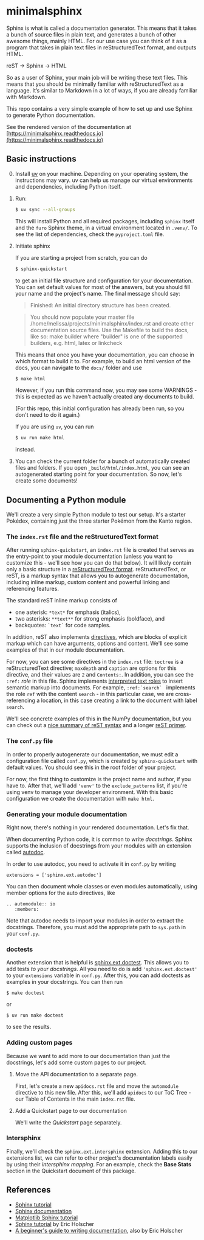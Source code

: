# minimalsphinx

Sphinx is what is called a documentation generator. This means that it takes a bunch of source files in plain text, and generates a bunch of other awesome things, mainly HTML. For our use case you can think of it as a program that takes in plain text files in reStructuredText format, and outputs HTML.

reST -> Sphinx -> HTML

So as a user of Sphinx, your main job will be writing these text files. This means that you should be minimally familiar with reStructuredText as a language. It’s similar to Markdown in a lot of ways, if you are already familiar with Markdown.

This repo contains a very simple example of how to set up and use Sphinx to generate Python documentation.

See the rendered version of the documentation at [https://minimalsphinx.readthedocs.io](https://minimalsphinx.readthedocs.io)

## Basic instructions

0. Install [uv](https://docs.astral.sh/uv/getting-started/installation/) on your machine. Depending on your operating system, the instructions may vary. uv can help us manage our virtual environments and dependencies, including Python itself.
1. Run:

   ```bash
   $ uv sync --all-groups
   ```

   This will install Python and all required packages, including `sphinx` itself and the `furo` Sphinx theme, in a virtual environment located in `.venv/`. To see the list of dependencies, check the `pyproject.toml` file.

3. Initiate sphinx

	If you are starting a project from scratch, you can do

	```bash
	$ sphinx-quickstart
	```

	to get an initial file structure and configuration for your documentation. You can set default values for most of the answers, but you should fill your name and the project's name. The final message should say:

	> Finished: An initial directory structure has been created.

	> You should now populate your master file /home/melissa/projects/minimalsphinx/index.rst and create other documentation source files. Use the Makefile to build the docs, like so:
    >     make builder
    > where "builder" is one of the supported builders, e.g. html, latex or linkcheck

	This means that once you have your documentation, you can choose in which format to build it to. For example, to build an html version of the docs, you can navigate to the `docs/` folder and use

	```bash
	$ make html
	```

	However, if you run this command now, you may see some WARNINGS - this is expected as we haven't actually created any documents to build.

	(For this repo, this initial configuration has already been run, so you don't need to do it again.)

	If you are using `uv`, you can run 

	```bash
	$ uv run make html
	```
	instead.

4. You can check the current folder for a bunch of automatically created files and folders. If you open `_build/html/index.html`, you can see an autogenerated starting point for your documentation. So now, let's create some documents!

## Documenting a Python module

We'll create a very simple Python module to test our setup. It's a starter Pokédex, containing just the three starter Pokémon from the Kanto region.

### The `index.rst` file and the reStructuredText format

After running `sphinx-quickstart`, an `index.rst` file is created that serves as the entry-point to your module documentation (unless you want to customize this - we'll see how you can do that below). It will likely contain only a basic structure in a [reStructuredText format](https://www.sphinx-doc.org/en/master/usage/restructuredtext/basics.html). reStructuredText, or reST, is a markup syntax that allows you to autogenerate documentation, including inline markup, custom content and powerful linking and referencing features.

The standard reST inline markup consists of
- one asterisk: `*text*` for emphasis (italics),
- two asterisks: `**text**` for strong emphasis (boldface), and
- backquotes: `` `text` `` for code samples.

In addition, reST also implements [directives](https://www.sphinx-doc.org/en/master/usage/restructuredtext/basics.html#directives), which are blocks of explicit markup which can have arguments, options and content. We'll see some examples of that in our module documentation.

For now, you can see some directives in the `index.rst` file: `toctree` is a reStructuredText directive; `maxdepth` and `caption` are options for this directive, and their values are `2` and `Contents:`. In addition, you can see the `:ref:` *role* in this file. Sphinx implements [interpreted text roles](https://www.sphinx-doc.org/en/master/usage/restructuredtext/roles.html) to insert semantic markup into documents. For example, ``:ref:`search` `` implements the role `ref` with the content `search` - in this particular case, we are cross-referencing a location, in this case creating a link to the document with label `search`.

We'll see concrete examples of this in the NumPy documentation, but you can check out a [nice summary of reST syntax](https://sphinx-tutorial.readthedocs.io/step-1/) and a longer [reST primer](https://www.sphinx-doc.org/en/master/usage/restructuredtext/index.html).

### The `conf.py` file

In order to properly autogenerate our documentation, we must edit a configuration file called `conf.py`, which is created by `sphinx-quickstart` with default values. You should see this in the root folder of your project.

For now, the first thing to customize is the project name and author, if you have to. After that, we'll add `'venv'` to the `exclude_patterns` list, if you're using venv to manage your developer environment. With this basic configuration we create the documentation with `make html`.

### Generating your module documentation

Right now, there's nothing in your rendered documentation. Let's fix that.

When documenting Python code, it is common to write *docstrings*. Sphinx supports the inclusion of docstrings from your modules with an extension called [autodoc](https://www.sphinx-doc.org/en/master/usage/extensions/autodoc.html#module-sphinx.ext.autodoc).

In order to use autodoc, you need to activate it in `conf.py` by writing

```
extensions = ['sphinx.ext.autodoc']
```

You can then document whole classes or even modules automatically, using member options for the auto directives, like

```
.. automodule:: io
   :members:
```

Note that autodoc needs to import your modules in order to extract the docstrings. Therefore, you must add the appropriate path to `sys.path` in your `conf.py`.

### doctests

Another extension that is helpful is [sphinx.ext.doctest](https://www.sphinx-doc.org/en/master/usage/extensions/doctest.html). This allows you to add tests *to your docstrings*. All you need to do is add `'sphinx.ext.doctest'` to your `extensions` variable in `conf.py`. After this, you can add doctests as examples in your docstrings. You can then run

```
$ make doctest
```
or
```
$ uv run make doctest
```

to see the results.

### Adding custom pages

Because we want to add more to our documentation than just the docstrings, let's add some custom pages to our project.

1. Move the API documentation to a separate page.

   First, let's create a new `apidocs.rst` file and move the `automodule` directive to this new file. After this, we'll add `apidocs` to our ToC Tree - our Table of Contents in the main `index.rst` file.

2. Add a Quickstart page to our documentation

   We'll write the *Quickstart* page separately.

### Intersphinx

Finally, we'll check the `sphinx.ext.intersphinx` extension. Adding this to our extensions list, we can refer to other project's documentation labels easily by using their *intersphinx mapping*. For an example, check the **Base Stats** section in the Quickstart document of this package.

## References

- [Sphinx tutorial](https://www.sphinx-doc.org/en/master/tutorial/index.html)
- [Sphinx documentation](https://www.sphinx-doc.org/en/master/)
- [Matplotlib Sphinx tutorial](https://matplotlib.org/sampledoc/)
- [Sphinx tutorial](https://sphinx-tutorial.readthedocs.io/) by Eric Holscher
- [A beginner's guide to writing documentation](https://www.writethedocs.org/guide/writing/beginners-guide-to-docs/), also by Eric Holscher
